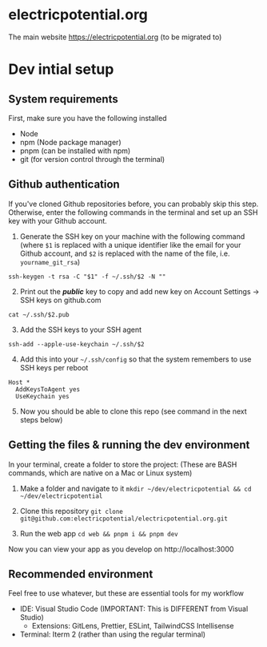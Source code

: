 # electricpotential.org
The main website https://electricpotential.org (to be migrated to)

# Dev intial setup

## System requirements

First, make sure you have the following installed

 - Node
 - npm (Node package manager)
 - pnpm (can be installed with npm)
 - git (for version control through the terminal)

## Github authentication

If you've cloned Github repositories before, you can probably skip this step. Otherwise, enter the following commands in the terminal and set up an SSH key with your Github account.

1. Generate the SSH key on your machine with the following command (where `$1` is replaced with a unique identifier like the email for your Github account, and `$2` is replaced with the name of the file, i.e. `yourname_git_rsa`)

`ssh-keygen -t rsa -C "$1" -f ~/.ssh/$2 -N ""`

2. Print out the **_public_** key to copy and add new key on Account Settings -> SSH keys on github.com

`cat ~/.ssh/$2.pub`

3. Add the SSH keys to your SSH agent

`ssh-add --apple-use-keychain ~/.ssh/$2`

4. Add this into your `~/.ssh/config` so that the system remembers to use SSH keys per reboot

```
Host *
  AddKeysToAgent yes
  UseKeychain yes
```

5. Now you should be able to clone this repo (see command in the next steps below)

## Getting the files & running the dev environment

In your terminal, create a folder to store the project:
(These are BASH commands, which are native on a Mac or Linux system)

1. Make a folder and navigate to it `mkdir ~/dev/electricpotential && cd ~/dev/electricpotential`

2. Clone this repository `git clone git@github.com:electricpotential/electricpotential.org.git`

3. Run the web app `cd web && pnpm i && pnpm dev`

Now you can view your app as you develop on http://localhost:3000

## Recommended environment

Feel free to use whatever, but these are essential tools for my workflow

 - IDE: Visual Studio Code (IMPORTANT: This is DIFFERENT from Visual Studio)
   - Extensions: GitLens, Prettier, ESLint, TailwindCSS Intellisense
 - Terminal: Iterm 2 (rather than using the regular terminal)


